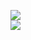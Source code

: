 [![](https://img.shields.io/badge/Made%20With-Github%20Spray-lightgrey.svg?style=for-the-badge&logo=github)](https://github.com/Annihil/github-spray#10518)  
[![](https://i.imgur.com/2DrTn0Z.gif)](https://github.com/Annihil/github-spray)